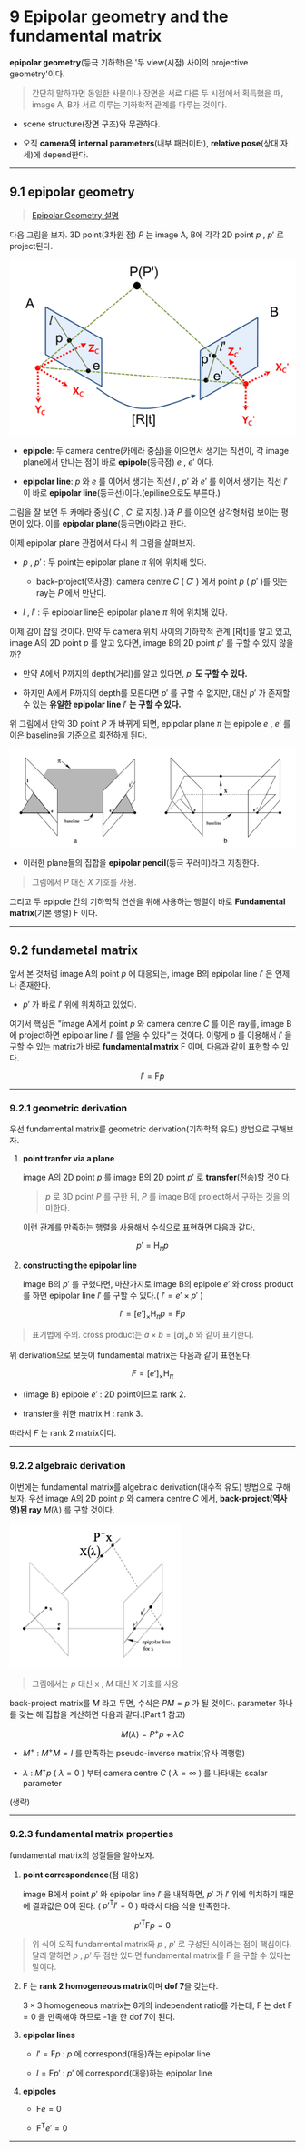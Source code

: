 # 9 Epipolar geometry and the fundamental matrix

**epipolar geometry**(등극 기하학)은 '두 view(시점) 사이의 projective geometry'이다. 

> 간단히 말하자면 동일한 사물이나 장면을 서로 다른 두 시점에서 획득했을 때, image A, B가 서로 이루는 기하학적 관계를 다루는 것이다.

- scene structure(장면 구조)와 무관하다.

- 오직 **camera의 internal parameters**(내부 패러미터), **relative pose**(상대 자세)에 depend한다.

---

## 9.1 epipolar geometry

> [Epipolar Geometry 설명](https://darkpgmr.tistory.com/83)

다음 그림을 보자. 3D point(3차원 점) $P$ 는 image A, B에 각각 2D point $p$ , $p'$ 로 project된다.

![point correspondence geometry](images/point_correspondence_geometry.png)

- **epipole**: 두 camera centre(카메라 중심)을 이으면서 생기는 직선이, 각 image plane에서 만나는 점이 바로 **epipole**(등극점) $e$ , $e'$ 이다.

- **epipolar line**: $p$ 와 $e$ 를 이어서 생기는 직선 $l$ , $p'$ 와 $e'$ 를 이어서 생기는 직선 $l'$ 이 바로 **epipolar line**(등극선)이다.(epiline으로도 부른다.)

그림을 잘 보면 두 카메라 중심( $C$ , $C'$ 로 지칭. )과 $P$ 를 이으면 삼각형처럼 보이는 평면이 있다. 이를 **epipolar plane**(등극면)이라고 한다.

이제 epipolar plane 관점에서 다시 위 그림을 살펴보자.

- $p$ , $p'$ : 두 point는 epipolar plane $\pi$ 위에 위치해 있다.

  - back-project(역사영): camera centre $C$ ( $C'$ ) 에서 point $p$ ( $p'$ )를 잇는 ray는 $P$ 에서 만난다.

- $l$ , $l'$ : 두 epipolar line은 epipolar plane $\pi$ 위에 위치해 있다.

이제 감이 잡힐 것이다. 만약 두 camera 위치 사이의 기하학적 관계 [R|t]를 알고 있고, image A의 2D point $p$ 를 알고 있다면, image B의 2D point $p'$ 를 구할 수 있지 않을까?

- 만약 A에서 P까지의 depth(거리)를 알고 있다면, $p'$ **도 구할 수 있다.**

- 하지만 A에서 P까지의 depth를 모른다면 $p'$ 를 구할 수 없지만, 대신 $p'$ 가 존재할 수 있는 **유일한 epipolar line** $l'$ **는 구할 수 있다.**

위 그림에서 만약 3D point $P$ 가 바뀌게 되면, epipolar plane $\pi$ 는 epipole $e$ , $e'$ 를 이은 baseline을 기준으로 회전하게 된다.

![epipolar geometry](images/epipolar_geometry.png)

- 이러한 plane들의 집합을 **epipolar pencil**(등극 꾸러미)라고 지칭한다.

> 그림에서 $P$ 대신 $X$ 기호를 사용.

그리고 두 epipole 간의 기하학적 연산을 위해 사용하는 행렬이 바로 **Fundamental matrix**(기본 행렬) $\mathrm{F}$ 이다.

---

## 9.2 fundametal matrix

앞서 본 것처럼 image A의 point $p$ 에 대응되는, image B의 epipolar line $l'$ 은 언제나 존재한다. 

- $p'$ 가 바로 $l'$ 위에 위치하고 있었다.

여기서 핵심은 "image A에서 point $p$ 와 camera centre $C$ 를 이은 ray를, image B에 project하면 epipolar line $l'$ 를 얻을 수 있다"는 것이다. 이렇게 $p$ 를 이용해서 $l'$ 을 구할 수 있는 matrix가 바로 **fundamental matrix** $\mathrm{F}$ 이며, 다음과 같이 표현할 수 있다.

$$ l' = \mathrm{F}p $$

---

### 9.2.1 geometric derivation

우선 fundamental matrix를 geometric derivation(기하학적 유도) 방법으로 구해보자.

1. **point tranfer via a plane**

    image A의 2D point $p$ 를 image B의 2D point $p'$ 로 **transfer**(전송)할 것이다. 
    
    > $p$ 로 3D point $P$ 를 구한 뒤, $P$ 를 image B에 project해서 구하는 것을 의미한다.

    이런 관계를 만족하는 행렬을 사용해서 수식으로 표현하면 다음과 같다.

$$ p' = {\mathrm{H}}_{\pi}p $$

2. **constructing the epipolar line**

    image B의 $p'$ 를 구했다면, 마찬가지로 image B의 epipole $e'$ 와 cross product를 하면 epipolar line $l'$ 를 구할 수 있다.( $l' = e' \times p'$ )

$$ l' = {[e']}_{\times}{\mathrm{H}}_{\pi}p = {\mathrm{F}}p $$

> 표기법에 주의. cross product는 $a \times b = {[a]}_{\times}b$ 와 같이 표기한다.

위 derivation으로 보듯이 fundamental matrix는 다음과 같이 표현된다.

$$ F = {[e']}_{\times}{\mathrm{H}}_{\pi} $$

- (image B) epipole $e'$ : 2D point이므로 rank 2.

- transfer을 위한 matrix $\mathrm{H}$ : rank 3.

따라서 $F$ 는 rank 2 matrix이다.

---

### 9.2.2 algebraic derivation

이번에는 fundamental matrix를 algebraic derivation(대수적 유도) 방법으로 구해보자. 우선 image A의 2D point $p$ 와 camera centre $C$ 에서, **back-project(역사영)된 ray** $M(\lambda)$ 를 구할 것이다.

![back-project ray](images/back-project_ray.png)

> 그림에서는 $p$ 대신 $\mathrm{x}$ , $M$ 대신 $X$ 기호를 사용

back-project matrix를 $M$ 라고 두면, 수식은 $PM = p$ 가 될 것이다. parameter 하나를 갖는 해 집합을 계산하면 다음과 같다.(Part 1 참고)

$$ M(\lambda) = P^{+}p + \lambda C $$

-  $M^{+}$ : $M^{+}M = I$ 를 만족하는 pseudo-inverse matrix(유사 역행렬)

- $\lambda$ : $M^{+}p$ ( $\lambda = 0$ ) 부터 camera centre $C$ ( $\lambda = \infty$ ) 를 나타내는 scalar parameter

(생략)

---

### 9.2.3 fundamental matrix properties

fundamental matrix의 성질들을 알아보자.

1. **point correspondence**(점 대응)

    image B에서 point $p'$ 와 epipolar line $l'$ 을 내적하면, $p'$ 가 $l'$ 위에 위치하기 때문에 결과값은 0이 된다. ( ${p'}^{\mathrm{T}}l' = 0$ ) 따라서 다음 식을 만족한다.

$$ {p'}^{\mathrm{T}}{\mathrm{F}}p = 0 $$

> 위 식이 오직 fundamental matrix와 $p$ , $p'$ 로 구성된 식이라는 점이 핵심이다. 달리 말하면 $p$ , $p'$ 두 점만 있다면 fundamental matrix를 $\mathrm{F}$ 을 구할 수 있다는 말이다.

2. $\mathrm{F}$ 는 **rank 2 homogeneous matrix**이며 **dof 7**을 갖는다.

    $3 \times 3$ homogeneous matrix는 8개의 independent ratio를 가는데, $\mathrm{F}$ 는 $\mathrm{det}$ $\mathrm{F} = 0$ 을 만족해야 하므로 -1을 한 dof 7이 된다.

3. **epipolar lines**

   - $l' = \mathrm{F}p$ : $p$ 에 correspond(대응)하는 epipolar line

   - $l = \mathrm{F}p'$ : $p'$ 에 correspond(대응)하는 epipolar line

4. **epipoles**

   - $\mathrm{F} e = 0$

   - ${\mathrm{F}}^{\mathrm{T}} e' = 0$

---


